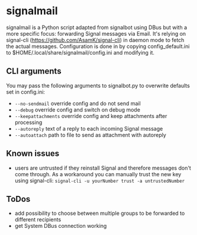 # signalmail

signalmail is a Python script adapted from signalbot using DBus but with a more specific focus: forwarding Signal messages via Email. It's relying on signal-cli (https://github.com/AsamK/signal-cli) in daemon mode to fetch the actual messages. Configuration is done in by copying config_default.ini to $HOME/.local/share/signalmail/config.ini and modifying it.

## CLI arguments

You may pass the following arguments to signalbot.py to overwrite defaults set in config.ini:

- `--no-sendmail` override config and do not send mail
- `--debug` override config and switch on debug mode
- `--keepattachments` override config and keep attachments after processing
- `--autoreply` text of a reply to each incoming Signal message
- `--autoattach` path to file to send as attachment with autoreply

## Known issues

- users are untrusted if they reinstall Signal and therefore messages don't come through. As a workaround you can manually trust the new key using signal-cli: `signal-cli -u yourNumber trust -a untrustedNumber`

## ToDos

- add possibility to choose between multiple groups to be forwarded to different recipients
- get System DBus connection working

